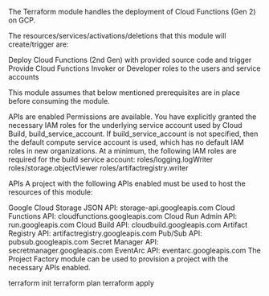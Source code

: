 The Terraform module handles the deployment of Cloud Functions (Gen 2) on GCP.

The resources/services/activations/deletions that this module will create/trigger are:

Deploy Cloud Functions (2nd Gen) with provided source code and trigger
Provide Cloud Functions Invoker or Developer roles to the users and service accounts


This module assumes that below mentioned prerequisites are in place before consuming the module.

APIs are enabled
Permissions are available.
You have explicitly granted the necessary IAM roles for the underlying service account used by Cloud Build, build_service_account. If build_service_account is not specified, then the default compute service account is used, which has no default IAM roles in new organizations. At a minimum, the following IAM roles are required for the build service account:
roles/logging.logWriter
roles/storage.objectViewer
roles/artifactregistry.writer


APIs
A project with the following APIs enabled must be used to host the resources of this module:

Google Cloud Storage JSON API: storage-api.googleapis.com
Cloud Functions API: cloudfunctions.googleapis.com
Cloud Run Admin API: run.googleapis.com
Cloud Build API: cloudbuild.googleapis.com
Artifact Registry API: artifactregistry.googleapis.com
Pub/Sub API: pubsub.googleapis.com
Secret Manager API: secretmanager.googleapis.com
EventArc API: eventarc.googleapis.com
The Project Factory module can be used to provision a project with the necessary APIs enabled.



terraform init
terraform plan
terraform apply

